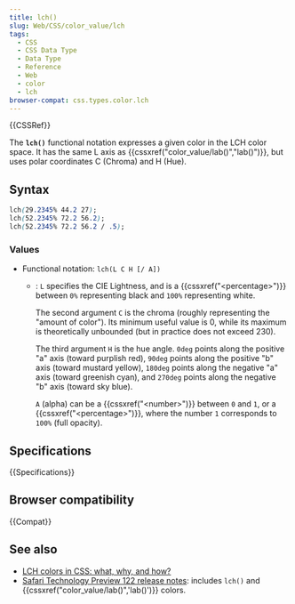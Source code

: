 ```yaml
---
title: lch()
slug: Web/CSS/color_value/lch
tags:
  - CSS
  - CSS Data Type
  - Data Type
  - Reference
  - Web
  - color
  - lch
browser-compat: css.types.color.lch
---
```

{{CSSRef}}

The **`lch()`** functional notation expresses a given color in the LCH color space. It has the same L axis as {{cssxref("color_value/lab()","lab()")}}, but uses polar coordinates C (Chroma) and H (Hue).

## Syntax

```css
lch(29.2345% 44.2 27);
lch(52.2345% 72.2 56.2);
lch(52.2345% 72.2 56.2 / .5);
```

### Values

- Functional notation: `lch(L C H [/ A])`

  - : `L` specifies the CIE Lightness, and is a {{cssxref("&lt;percentage&gt;")}} between `0%` representing black and `100%` representing white.

    The second argument `C` is the chroma (roughly representing the "amount of color"). Its minimum useful value is 0, while its maximum is theoretically unbounded (but in practice does not exceed 230).

    The third argument `H` is the hue angle. `0deg` points along the positive "a" axis (toward purplish red), `90deg` points along the positive "b" axis (toward mustard yellow), `180deg` points along the negative "a" axis (toward greenish cyan), and `270deg` points along the negative "b" axis (toward sky blue).

    `A` (alpha) can be a {{cssxref("&lt;number&gt;")}} between `0` and `1`, or a {{cssxref("&lt;percentage&gt;")}}, where the number `1` corresponds to `100%` (full opacity).

## Specifications

{{Specifications}}

## Browser compatibility

{{Compat}}

## See also

- [LCH colors in CSS: what, why, and how?](https://lea.verou.me/2020/04/lch-colors-in-css-what-why-and-how/)
- [Safari Technology Preview 122 release notes](https://webkit.org/blog/11577/release-notes-for-safari-technology-preview-122/): includes `lch()` and {{cssxref("color_value/lab()",'lab()')}} colors.
